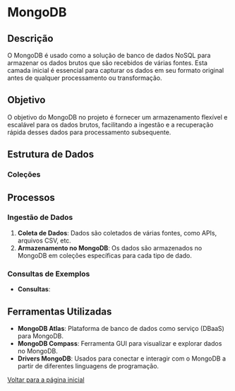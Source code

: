 # MongoDB

## Descrição

O MongoDB é usado como a solução de banco de dados NoSQL para armazenar os dados brutos que são recebidos de várias fontes. Esta camada inicial é essencial para capturar os dados em seu formato original antes de qualquer processamento ou transformação.

## Objetivo

O objetivo do MongoDB no projeto é fornecer um armazenamento flexível e escalável para os dados brutos, facilitando a ingestão e a recuperação rápida desses dados para processamento subsequente.

## Estrutura de Dados

### Coleções
<!-- Incluir aqui a estrutura das tabelas -->
## Processos

### Ingestão de Dados

1. **Coleta de Dados**: Dados são coletados de várias fontes, como APIs, arquivos CSV, etc.
2. **Armazenamento no MongoDB**: Os dados são armazenados no MongoDB em coleções específicas para cada tipo de dado.

### Consultas de Exemplos

- **Consultas**:
<!-- Incluir aqui a as consultas -->
## Ferramentas Utilizadas

- **MongoDB Atlas**: Plataforma de banco de dados como serviço (DBaaS) para MongoDB.
- **MongoDB Compass**: Ferramenta GUI para visualizar e explorar dados no MongoDB.
- **Drivers MongoDB**: Usados para conectar e interagir com o MongoDB a partir de diferentes linguagens de programação.

[Voltar para a página inicial](index.md)
